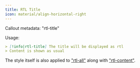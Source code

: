 ```yaml
---
title: RTL Title
icon: material/align-horizontal-right
---
```


Callout metadata: "rtl-title"

Usage:

```md
> [!info|rtl-title] The title will be displayed as rtl
> Content is shown as usual
```

The style itself is also applied to ["rtl-all"](../combined-styling/page-11.md)
along with ["rtl-content"](../content-styling/page-1.md).

